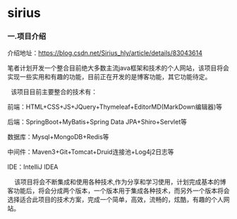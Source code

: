 # sirius
### 一.项目介绍

  介绍地址：https://blog.csdn.net/Sirius_hly/article/details/83043614
  
  笔者计划开发一个整合目前绝大多数主流java框架和技术的个人网站，该项目将会实现一些实用和有趣的功能，目前正在开发的是博客功能，其它功能待定。

  该项目目前主要整合的技术有：

前端：HTML+CSS+JS+JQuery+Thymeleaf+EditorMD(MarkDown编辑器)等

后端：SpringBoot+MyBatis+Spring Data JPA+Shiro+Servlet等

数据库：Mysql+MongoDB+Redis等

中间件：Maven3+Git+Tomcat+Druid连接池+Log4j2日志等

IDE：IntelliJ IDEA

    该项目将会不断集成和使用各种技术,作为分享和学习使用，计划完成基本的博客功能后，将会分成两个版本，一个版本用于集成各种技术，而另外一个版本将会选择适合此项目的技术方案，完成一个简单，高效，流畅的，炫酷，有趣的个人网站。


